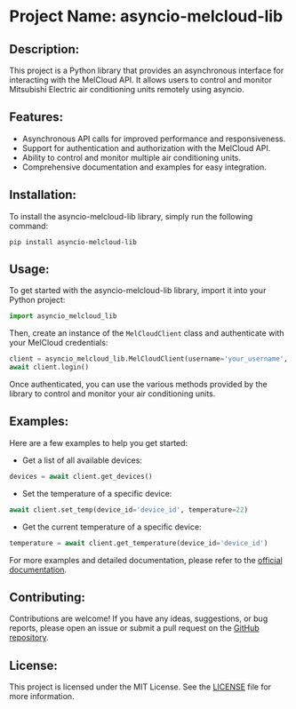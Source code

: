 # Project Name: asyncio-melcloud-lib

## Description:
This project is a Python library that provides an asynchronous interface for interacting with the MelCloud API. It allows users to control and monitor Mitsubishi Electric air conditioning units remotely using asyncio.

## Features:
- Asynchronous API calls for improved performance and responsiveness.
- Support for authentication and authorization with the MelCloud API.
- Ability to control and monitor multiple air conditioning units.
- Comprehensive documentation and examples for easy integration.

## Installation:
To install the asyncio-melcloud-lib library, simply run the following command:

```
pip install asyncio-melcloud-lib
```

## Usage:
To get started with the asyncio-melcloud-lib library, import it into your Python project:

```python
import asyncio_melcloud_lib
```

Then, create an instance of the `MelCloudClient` class and authenticate with your MelCloud credentials:

```python
client = asyncio_melcloud_lib.MelCloudClient(username='your_username', password='your_password')
await client.login()
```

Once authenticated, you can use the various methods provided by the library to control and monitor your air conditioning units.

## Examples:
Here are a few examples to help you get started:

- Get a list of all available devices:

```python
devices = await client.get_devices()
```

- Set the temperature of a specific device:

```python
await client.set_temp(device_id='device_id', temperature=22)
```

- Get the current temperature of a specific device:

```python
temperature = await client.get_temperature(device_id='device_id')
```

For more examples and detailed documentation, please refer to the [official documentation](https://github.com/your_username/asyncio-melcloud-lib).

## Contributing:
Contributions are welcome! If you have any ideas, suggestions, or bug reports, please open an issue or submit a pull request on the [GitHub repository](https://github.com/your_username/asyncio-melcloud-lib).

## License:
This project is licensed under the MIT License. See the [LICENSE](https://github.com/your_username/asyncio-melcloud-lib/blob/main/LICENSE) file for more information.
